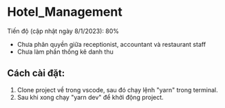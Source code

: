 # Hotel_Management
Tiến độ (cập nhật ngày 8/1/2023): 80%
- Chưa phân quyền giữa receptionist, accountant và restaurant staff
- Chưa làm phần thống kê danh thu

## Cách cài đặt:
1. Clone project về trong vscode, sau đó chạy lệnh "yarn" trong terminal.
2. Sau khi xong chạy "yarn dev" để khởi động project.
